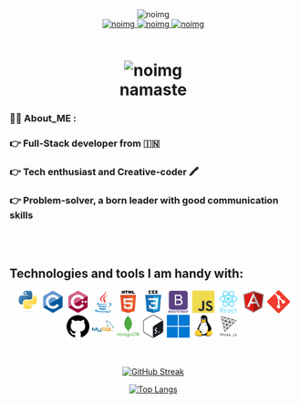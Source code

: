 <div id="header" align="center">
  <img src="https://media.giphy.com/media/RbDKaczqWovIugyJmW/giphy.gif" alt="noimg"  />
</div>

<div id="badges" align="center">
  <a href="https://www.linkedin.com/in/nsafter/">
     <img src="https://img.shields.io/badge/LinkedIn-blue?logo=linkedin&logoColor=white&style=for-the-badge" alt="noimg"  />
  </a>
  <a href="https://leetcode.com/nsharma63205/">
     <img src="https://img.shields.io/badge/Leetcode-red?logo=leetcode&logoColor=white&style=for-the-badge" alt="noimg"  />
  </a>
  <a href="https://auth.geeksforgeeks.org/user/nsharma63205/">
     <img src="https://img.shields.io/badge/Geeksforgeeks-brightgreen?logo=geeksforgeeks&logoColor=white&style=for-the-badge" alt="noimg"  />
  </a>
</div>
<div id="viewcount" align="center">
<img src="https://komarev.com/ghpvc/?username=nsafter&style=flat-square&color=blueviolet" alt=""/>
</div>

<h1 align="center">
  <img src="https://media.giphy.com/media/RMZWv7UqikFGIvv6m4/giphy.gif" alt="noimg" width="70px" /><br />
  namaste
 </h1>
 
 ###	:woman_technologist: About_ME :
 ### 	:point_right: Full-Stack developer from :india:
 ###	:point_right: Tech enthusiast and Creative-coder :crayon:
 ### 	:point_right: Problem-solver, a born leader with good communication skills
 <br />
 <br />
 
 <div>
  <h2>Technologies and tools I am handy with:</h2>
  <div align="center">
   <code><img src="https://github.com/UjjwalSk/UjjwalSk/blob/main/icons/python-original.svg" alt="python" width="40" height="40"/></code> 
<code><img src="https://github.com/UjjwalSk/UjjwalSk/blob/main/icons/c-original.svg" alt="C" width="40" height="40"/></code>
<code><img src="https://github.com/UjjwalSk/UjjwalSk/blob/main/icons/cplusplus-original.svg" alt="C++" width="40" height="40"/></code> 
<code><img src="https://github.com/UjjwalSk/UjjwalSk/blob/main/icons/java-original.svg" alt="Java" width="40" height="40"/></code> 
<code><img src="https://github.com/UjjwalSk/UjjwalSk/blob/main/icons/html5-original-wordmark.svg" alt="html5" height="40"/></code> 
<code><img src="https://github.com/UjjwalSk/UjjwalSk/blob/main/icons/css3-original-wordmark.svg" alt="css3" height="40"/></code> 
<code><img src="https://github.com/UjjwalSk/UjjwalSk/blob/main/icons/bootstrap-plain-wordmark.svg" alt="bootstrap" height="40"/></code> 
<code><img src="https://github.com/UjjwalSk/UjjwalSk/blob/main/icons/javascript-original.svg" alt="JavaScript" width="40" height="40"/></code> 
<code><img src="https://github.com/UjjwalSk/UjjwalSk/blob/main/icons/react-original-wordmark.svg" alt="React" width="40" height="40"/></code>
<code><img src="https://raw.githubusercontent.com/devicons/devicon/1119b9f84c0290e0f0b38982099a2bd027a48bf1/icons/angularjs/angularjs-original.svg" alt="angular" width="40" height="40"/></code>
<code><img src="https://github.com/UjjwalSk/UjjwalSk/blob/main/icons/git-scm-icon.svg" alt="git" width="40" height="40"/></code>
<code><img src="https://github.com/UjjwalSk/UjjwalSk/blob/main/icons/github.svg" alt="github" width="40" height="40"/></code>
<code><img src="https://github.com/UjjwalSk/UjjwalSk/blob/main/icons/mysql-original-wordmark.svg" alt="mysql" width="40" height="40"/></code>
<code><img src="https://raw.githubusercontent.com/devicons/devicon/1119b9f84c0290e0f0b38982099a2bd027a48bf1/icons/mongodb/mongodb-plain-wordmark.svg" alt="mongo" width="40" height="40"/></code>
<code><img src="https://github.com/UjjwalSk/UjjwalSk/blob/main/icons/gnu_bash-icon.svg" alt="bash" width="40" height="40"/></code>
<code><img src="https://github.com/UjjwalSk/UjjwalSk/blob/main/icons/win11.svg" alt="Win11" width="40" height="40"/></code>
<code><img src="https://github.com/UjjwalSk/UjjwalSk/blob/main/icons/linux-original.svg" alt="Linux" width="40" height="40"/></code>
<code><img src="https://raw.githubusercontent.com/devicons/devicon/1119b9f84c0290e0f0b38982099a2bd027a48bf1/icons/threejs/threejs-original-wordmark.svg" alt="threejs" width="40" height="40"/></code>
  </div>
</div>

<br />
<br />

<div align="center">

[![GitHub Streak](http://github-readme-streak-stats.herokuapp.com?user=nsafter&theme=dark)](https://git.io/streak-stats)

[![Top Langs](https://github-readme-stats.vercel.app/api/top-langs/?username=nsafter&layout=compact&theme=vision-friendly-dark)](https://github.com/anuraghazra/github-readme-stats)

</div>
